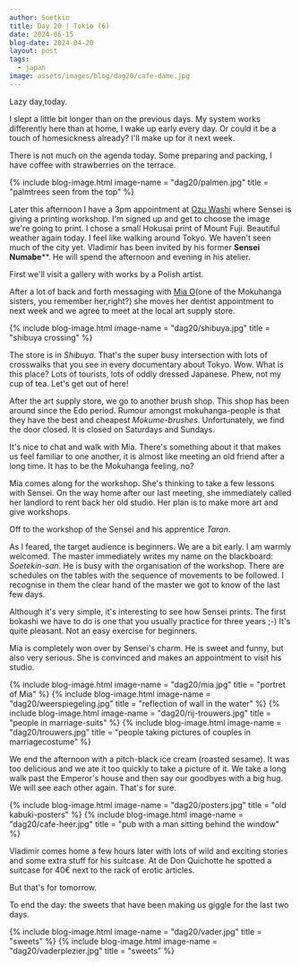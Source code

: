 ```yaml
---
author: Soetkin
title: Day 20 | Tokio (6)
date: 2024-06-15
blog-date: 2024-04-20
layout: post
tags:
  - japan
image: assets/images/blog/dag20/cafe-dame.jpg
---
```


Lazy day,today.

I slept a little bit longer than on the previous days. My system works differently here than at home, I wake up early every day. 
Or could it be a touch of homesickness already? I'll make up for it next week.

There is not much on the agenda today. Some preparing and packing, I have coffee with strawberries on the terrace. 

{% include blog-image.html image-name = "dag20/palmen.jpg" title = "palmtrees seen from the top" %}

Later this afternoon I have a 3pm appointment at [Ozu Washi](https://www.ozuwashi.net/en/) where Sensei is giving a printing workshop. I'm signed up and get to choose the image we're going to print. I chose a small Hokusai print of Mount Fuji.
Beautiful weather again today. I feel like walking around Tokyo. We haven't seen much of the city yet.
Vladimir has been invited by his former **Sensei Numabe****. He will spend the afternoon and evening in his atelier. 

First we'll visit a gallery with works by a Polish artist.

After a lot of back and forth messaging with [Mia O](https://mia-o.format.com)(one of the Mokuhanga sisters, you remember her,right?) she moves her dentist appointment to next week and we agree to meet at the local art supply store. 

{% include blog-image.html image-name = "dag20/shibuya.jpg" title = "shibuya crossing" %}

The store is in *Shibuya*. That's the super busy intersection with lots of crosswalks that you see in every documentary about Tokyo. Wow. What is this place? Lots of tourists, lots of oddly dressed Japanese. 
Phew, not my cup of tea. Let's get out of here!

After the art supply store, we go to another brush shop. This shop has been around since the Edo period. Rumour amongst mokuhanga-people is that they have the best and cheapest *Mokume-brushes*. 
Unfortunately, we find the door closed. It is closed on Saturdays and Sundays.

It's nice to chat and walk with Mia. 
There's something about it that makes us feel familiar to one another, it is almost like meeting an old friend after a long time. It has to be the Mokuhanga feeling, no?

Mia comes along for the workshop. She's thinking to take a few lessons with Sensei. On the way home after our last meeting, she immediately called her landlord to rent back her old studio. Her plan is to make more art and give workshops.

Off to the workshop of the Sensei and his apprentice *Taran*. 

As I feared, the target audience is beginners. We are a bit early. I am warmly welcomed. 
The master immediately writes my name on the blackboard: *Soetekin-san*. 
He is busy with the organisation of the workshop. There are schedules on the tables with the sequence of movements to be followed. 
I recognise in them the clear hand of the master we got to know of the last few days.

Although it's very simple, it's interesting to see how Sensei prints. The first bokashi we have to do is one that you usually practice for three years ;-)
It's quite pleasant. Not an easy exercise for beginners. 

Mia is completely won over by Sensei's charm. He is sweet and funny, but also very serious. She is convinced and makes an appointment to visit his studio.

{% include blog-image.html image-name = "dag20/mia.jpg" title = "portret of Mia" %}
{% include blog-image.html image-name = "dag20/weerspiegeling.jpg" title = "reflection of wall in the water" %}
{% include blog-image.html image-name = "dag20/rij-trouwers.jpg" title = "people in marriage-suits" %}
{% include blog-image.html image-name = "dag20/trouwers.jpg" title = "people taking pictures of couples in marriagecostume" %}

We end the afternoon with a pitch-black ice cream (roasted sesame). 
It was too delicious and we ate it too quickly to take a picture of it. 
We take a long walk past the Emperor's house and then say our goodbyes with a big hug. 
We will see each other again. That's for sure.

{% include blog-image.html image-name = "dag20/posters.jpg" title = "old kabuki-posters" %}
{% include blog-image.html image-name = "dag20/cafe-heer.jpg" title = "pub with a man sitting behind the window" %}

Vladimir comes home a few hours later with lots of wild and exciting stories and some extra stuff for his suitcase. At de Don Quichotte he spotted a suitcase for 40€ next to the rack of erotic articles.

But that's for tomorrow.

To end the day: the sweets that have been making us giggle for the last two days.

{% include blog-image.html image-name = "dag20/vader.jpg" title = "sweets" %}
{% include blog-image.html image-name = "dag20/vaderplezier.jpg" title = "sweets" %}
